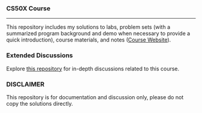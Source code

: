 ### CS50X Course

---

This repository includes my solutions to labs, problem sets (with a summarized program background and demo when necessary to provide a quick introduction), course materials, and notes ([Course Website](https://cs50.harvard.edu/x/2024/](https://www.edx.org/learn/computer-science/harvard-university-cs50-s-introduction-to-computer-science?webview=false&campaign=CS50%27s+Introduction+to+Computer+Science&source=edx&product_category=course&placement_url=https%3A%2F%2Fwww.edx.org%2Fcs50)https://www.edx.org/learn/computer-science/harvard-university-cs50-s-introduction-to-computer-science?webview=false&campaign=CS50%27s+Introduction+to+Computer+Science&source=edx&product_category=course&placement_url=https%3A%2F%2Fwww.edx.org%2Fcs50)).

### Extended Discussions

Explore [this repository](https://github.com/Yukisschu/tideman_algorithm) for in-depth discussions related to this course.

### DISCLAIMER
This repository is for documentation and discussion only, please do not copy the solutions directly.

